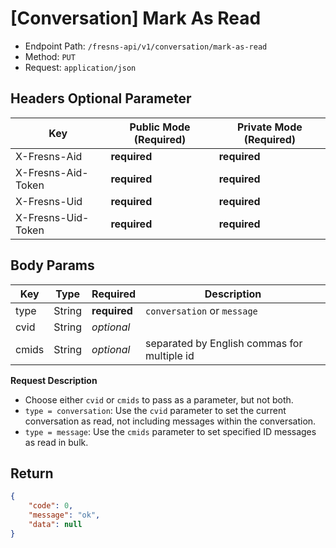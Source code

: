 # [Conversation] Mark As Read

- Endpoint Path: `/fresns-api/v1/conversation/mark-as-read`
- Method: `PUT`
- Request: `application/json`

## Headers Optional Parameter

| Key | Public Mode (Required) | Private Mode (Required) |
| --- | --- | --- |
| X-Fresns-Aid | **required** | **required** |
| X-Fresns-Aid-Token | **required** | **required** |
| X-Fresns-Uid | **required** | **required** |
| X-Fresns-Uid-Token | **required** | **required** |

## Body Params

| Key | Type | Required | Description |
| --- | --- | --- | --- |
| type | String | **required** | `conversation` or `message` |
| cvid | String | *optional* |  |
| cmids | String | *optional* | separated by English commas for multiple id |

**Request Description**

- Choose either `cvid` or `cmids` to pass as a parameter, but not both.
- `type = conversation`: Use the `cvid` parameter to set the current conversation as read, not including messages within the conversation.
- `type = message`: Use the `cmids` parameter to set specified ID messages as read in bulk.

## Return

```json
{
    "code": 0,
    "message": "ok",
    "data": null
}
```
